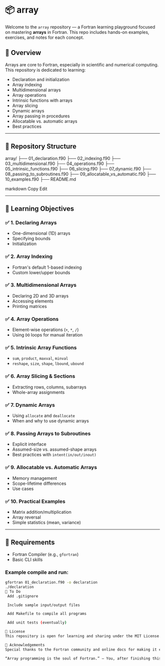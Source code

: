 # 📦 array

Welcome to the `array` repository — a Fortran learning playground focused on mastering **arrays** in Fortran. This repo includes hands-on examples, exercises, and notes for each concept.

## 📘 Overview

Arrays are core to Fortran, especially in scientific and numerical computing. This repository is dedicated to learning:

- Declaration and initialization
- Array indexing
- Multidimensional arrays
- Array operations
- Intrinsic functions with arrays
- Array slicing
- Dynamic arrays
- Array passing in procedures
- Allocatable vs. automatic arrays
- Best practices

---

## 📂 Repository Structure

array/
├── 01_declaration.f90
├── 02_indexing.f90
├── 03_multidimensional.f90
├── 04_operations.f90
├── 05_intrinsic_functions.f90
├── 06_slicing.f90
├── 07_dynamic.f90
├── 08_passing_to_subroutines.f90
├── 09_allocatable_vs_automatic.f90
├── 10_examples.f90
├── README.md

markdown
Copy
Edit

---

## 🧠 Learning Objectives

### ✅ 1. Declaring Arrays
- One-dimensional (1D) arrays
- Specifying bounds
- Initialization

### ✅ 2. Array Indexing
- Fortran's default 1-based indexing
- Custom lower/upper bounds

### ✅ 3. Multidimensional Arrays
- Declaring 2D and 3D arrays
- Accessing elements
- Printing matrices

### ✅ 4. Array Operations
- Element-wise operations (`+`, `*`, `/`)
- Using `DO` loops for manual iteration

### ✅ 5. Intrinsic Array Functions
- `sum`, `product`, `maxval`, `minval`
- `reshape`, `size`, `shape`, `lbound`, `ubound`

### ✅ 6. Array Slicing & Sections
- Extracting rows, columns, subarrays
- Whole-array assignments

### ✅ 7. Dynamic Arrays
- Using `allocate` and `deallocate`
- When and why to use dynamic arrays

### ✅ 8. Passing Arrays to Subroutines
- Explicit interface
- Assumed-size vs. assumed-shape arrays
- Best practices with `intent(in/out/inout)`

### ✅ 9. Allocatable vs. Automatic Arrays
- Memory management
- Scope-lifetime differences
- Use cases

### ✅ 10. Practical Examples
- Matrix addition/multiplication
- Array reversal
- Simple statistics (mean, variance)

---

## 🔧 Requirements

- Fortran Compiler (e.g., `gfortran`)
- Basic CLI skills

### Example compile and run:
```bash
gfortran 01_declaration.f90 -o declaration
./declaration
🧩 To Do
 Add .gitignore

 Include sample input/output files

 Add Makefile to compile all programs

 Add unit tests (eventually)

📜 License
This repository is open for learning and sharing under the MIT License.

🙌 Acknowledgements
Special thanks to the Fortran community and online docs for making it easier to learn this legendary language!

“Array programming is the soul of Fortran.” — You, after finishing this repo 😄
